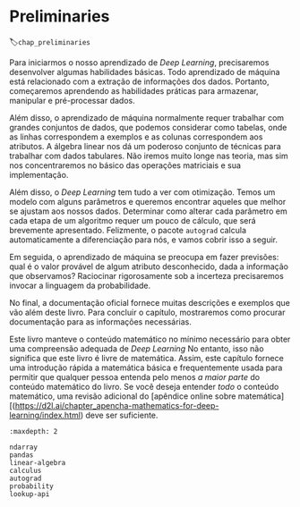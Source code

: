 #  Preliminaries
:label:`chap_preliminaries`

Para iniciarmos o nosso aprendizado de *Deep Learning*,
precisaremos desenvolver algumas habilidades básicas.
Todo aprendizado de máquina está relacionado
com a extração de informações dos dados.
Portanto, começaremos aprendendo as habilidades práticas
para armazenar, manipular e pré-processar dados.

Além disso, o aprendizado de máquina normalmente requer
trabalhar com grandes conjuntos de dados, que podemos considerar como tabelas,
onde as linhas correspondem a exemplos
e as colunas correspondem aos atributos.
A álgebra linear nos dá um poderoso conjunto de técnicas
para trabalhar com dados tabulares.
Não iremos muito longe nas teoria, mas sim nos concentraremos no básico
das operações matriciais e sua implementação.

Além disso, o *Deep Learning* tem tudo a ver com otimização.
Temos um modelo com alguns parâmetros e
queremos encontrar aqueles que melhor se ajustam aos nossos dados.
Determinar como alterar cada parâmetro em cada etapa de um algoritmo
requer um pouco de cálculo, que será brevemente apresentado.
Felizmente, o pacote `autograd` calcula automaticamente a diferenciação para nós,
e vamos cobrir isso a seguir.

Em seguida, o aprendizado de máquina se preocupa em fazer previsões:
qual é o valor provável de algum atributo desconhecido,
dada a informação que observamos?
Raciocinar rigorosamente sob a incerteza
precisaremos invocar a linguagem da probabilidade.

No final, a documentação oficial fornece
muitas descrições e exemplos que vão além deste livro.
Para concluir o capítulo, mostraremos como procurar documentação para
as informações necessárias.

Este livro manteve o conteúdo matemático no mínimo necessário
para obter uma compreensão adequada de *Deep Learning*
No entanto, isso não significa que
este livro é livre de matemática.
Assim, este capítulo fornece uma introdução rápida a
matemática básica e frequentemente usada para permitir que qualquer pessoa entenda
pelo menos *a maior parte* do conteúdo matemático do livro.
Se você deseja entender *todo* o conteúdo matemático,
uma revisão adicional do [apêndice online sobre matemática] [(https://d2l.ai/chapter_apencha-mathematics-for-deep-learning/index.html) deve ser suficiente.

```toc
:maxdepth: 2

ndarray
pandas
linear-algebra
calculus
autograd
probability
lookup-api
```

<!--stackedit_data:
eyJoaXN0b3J5IjpbLTI2ODU3NzA5Nl19
-->